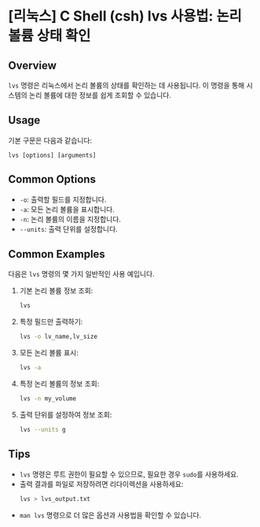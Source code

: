 # [리눅스] C Shell (csh) lvs 사용법: 논리 볼륨 상태 확인

## Overview
`lvs` 명령은 리눅스에서 논리 볼륨의 상태를 확인하는 데 사용됩니다. 이 명령을 통해 시스템의 논리 볼륨에 대한 정보를 쉽게 조회할 수 있습니다.

## Usage
기본 구문은 다음과 같습니다:
```
lvs [options] [arguments]
```

## Common Options
- `-o`: 출력할 필드를 지정합니다.
- `-a`: 모든 논리 볼륨을 표시합니다.
- `-n`: 논리 볼륨의 이름을 지정합니다.
- `--units`: 출력 단위를 설정합니다.

## Common Examples
다음은 `lvs` 명령의 몇 가지 일반적인 사용 예입니다.

1. 기본 논리 볼륨 정보 조회:
   ```bash
   lvs
   ```

2. 특정 필드만 출력하기:
   ```bash
   lvs -o lv_name,lv_size
   ```

3. 모든 논리 볼륨 표시:
   ```bash
   lvs -a
   ```

4. 특정 논리 볼륨의 정보 조회:
   ```bash
   lvs -n my_volume
   ```

5. 출력 단위를 설정하여 정보 조회:
   ```bash
   lvs --units g
   ```

## Tips
- `lvs` 명령은 루트 권한이 필요할 수 있으므로, 필요한 경우 `sudo`를 사용하세요.
- 출력 결과를 파일로 저장하려면 리다이렉션을 사용하세요:
  ```bash
  lvs > lvs_output.txt
  ```
- `man lvs` 명령으로 더 많은 옵션과 사용법을 확인할 수 있습니다.